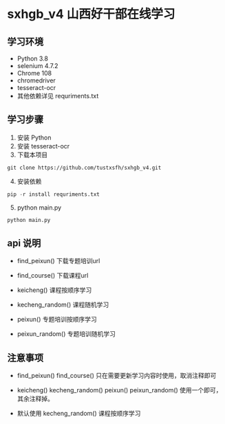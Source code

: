 # sxhgb_v4 山西好干部在线学习

## 学习环境

- Python 3.8 
- selenium 4.7.2
- Chrome 108
- chromedriver
- tesseract-ocr
- 其他依赖详见 requriments.txt

## 学习步骤

1. 安装 Python
2. 安装 tesseract-ocr
3. 下载本项目 
```
git clone https://github.com/tustxsfh/sxhgb_v4.git
```
4. 安装依赖
 ```python
 pip -r install requriments.txt
 ```
5. python main.py
```python
python main.py
```

## api 说明

  
- find_peixun() 下载专题培训url

- find_course() 下载课程url

- keicheng() 课程按顺序学习

- kecheng_random() 课程随机学习

- peixun() 专题培训按顺序学习

- peixun_random() 专题培训随机学习


## 注意事项

- find_peixun()    find_course() 只在需要更新学习内容时使用，取消注释即可

- keicheng()    kecheng_random()    peixun()    peixun_random()     使用一个即可，其余注释掉。  

- 默认使用  kecheng_random() 课程按顺序学习

